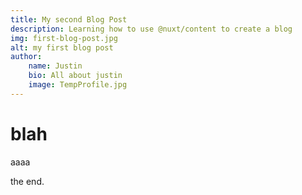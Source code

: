 ```yaml
---
title: My second Blog Post
description: Learning how to use @nuxt/content to create a blog
img: first-blog-post.jpg
alt: my first blog post
author:
    name: Justin 
    bio: All about justin
    image: TempProfile.jpg
---
```

# blah
aaaa

the end. 